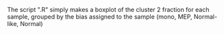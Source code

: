 The script ".R" simply makes a boxplot of the cluster 2 fraction for each sample, grouped by the bias assigned to the sample (mono, MEP, Normal-like, Normal)
